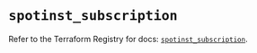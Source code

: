 # `spotinst_subscription`

Refer to the Terraform Registry for docs: [`spotinst_subscription`](https://registry.terraform.io/providers/spotinst/spotinst/1.220.0/docs/resources/subscription).
